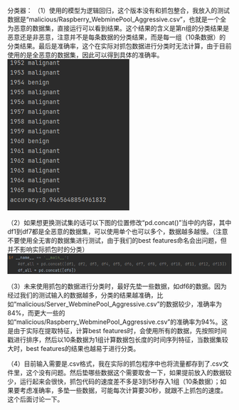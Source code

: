分类器：
（1）使用的模型为逻辑回归，这个版本没有和抓包整合，我放入的测试数据是“malicious/Raspberry_WebminePool_Aggressive.csv”，也就是一个全为恶意的数据集，直接运行可以看到结果。这个结果的含义是第n组的分类结果是恶意还是非恶意，注意并不是每条数据的分类结果，而是每一组（10条数据）的分类结果。最后是准确率，这个在实际对抓包数据进行分类时无法计算，由于目前使用的是全恶意的数据集，因此可以得到具体的准确率。
![测试分类结果](1.png)

（2）如果想更换测试集的话可以下图的位置修改“pd.concat()”当中的内容，其中df1到df7都是全恶意的数据集，可以使用单个也可以多个，数据越多越慢。（注意不要使用全无害的数据集进行测试，由于我们的best features命名会出问题，但并不影响实际抓包时的分类）
![测试集导入](2.png)

（3）未来使用抓包的数据进行分类时，最好先垫一些数据，如df6的数据。因为经过我们的测试输入的数据越多，分类的结果越准确，比如“malicious/Server_WebminePool_Aggressive.csv”的数据较少，准确率为84%，而更大一些的如“malicious/Raspberry_WebminePool_Aggressive.csv”的准确率为94%。这是由于实际在提取特征，计算best features时，会使用所有的数据，先按照时间戳进行排序，然后以10条数据为1组计算数据包长度的时间序列特征，当数据集较大时，best features的结果也越易于进行分类。

（4）目前输入需要是.csv格式，我在实际的抓包程序中也将流量都存到了.csv文件里，这个没有问题。然后垫哪些数据这个需要取舍一下，如果提前放入的数据较少，运行起来会很快，抓包代码的速度差不多是3到5秒存入1组（10条数据）；如果要考虑准确率，多垫一些数据，可能每次计算要30秒，就跟不上抓包的速度。这个后面讨论一下。
